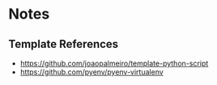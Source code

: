 # Notes

## Template References

- https://github.com/joaopalmeiro/template-python-script
- https://github.com/pyenv/pyenv-virtualenv
